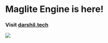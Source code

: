 # Maglite Engine is here!
<h3>Visit <a href="http://darshil.tech">darshil.tech</a></h3>
<img src="darshil.tech/1.png">
